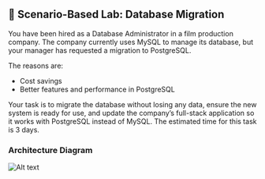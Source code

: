 
## 📝 Scenario-Based Lab: Database Migration

You have been hired as a Database Administrator in a film production company. The company currently uses MySQL to manage its database, but your manager has requested a migration to PostgreSQL. 

The reasons are:
- Cost savings
- Better features and performance in PostgreSQL

Your task is to migrate the database without losing any data, ensure the new system is ready for use, and update the company’s full-stack application so it works with PostgreSQL instead of MySQL. The estimated time for this task is 3 days.

### Architecture Diagram
![Alt text](https://github.com/user-attachments/assets/48baa8a5-3c2e-4ff6-8f76-eeaea4ade2df)


